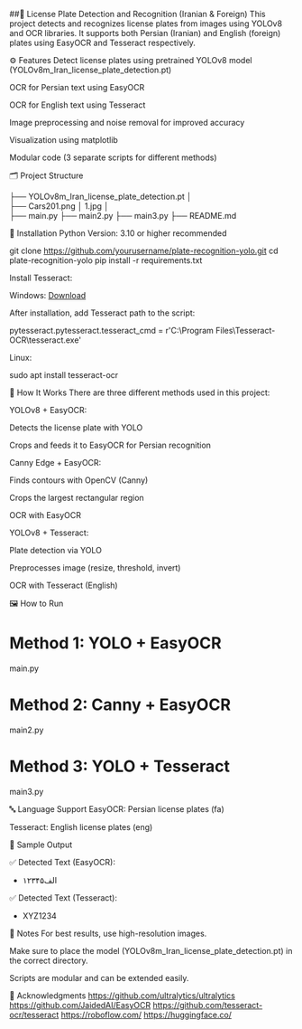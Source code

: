 
##📌 License Plate Detection and Recognition (Iranian & Foreign)
This project detects and recognizes license plates from images using YOLOv8 and OCR libraries. It supports both Persian (Iranian) and English (foreign) plates using EasyOCR and Tesseract respectively.


⚙️ Features
Detect license plates using pretrained YOLOv8 model (YOLOv8m_Iran_license_plate_detection.pt)

OCR for Persian text using EasyOCR

OCR for English text using Tesseract

Image preprocessing and noise removal for improved accuracy

Visualization using matplotlib

Modular code (3 separate scripts for different methods)




🗂️ Project Structure

├── YOLOv8m_Iran_license_plate_detection.pt
│   
├── Cars201.png
│   1.jpg
│   
├── main.py
├── main2.py
├── main3.py
├── README.md


🚀 Installation
Python Version: 3.10 or higher recommended


git clone https://github.com/yourusername/plate-recognition-yolo.git
cd plate-recognition-yolo
pip install -r requirements.txt


Install Tesseract:

Windows: [Download](https://github.com/tesseract-ocr/tesseract/wiki)

After installation, add Tesseract path to the script:

pytesseract.pytesseract.tesseract_cmd = r'C:\Program Files\Tesseract-OCR\tesseract.exe'


Linux:

sudo apt install tesseract-ocr


🧠 How It Works
There are three different methods used in this project:

YOLOv8 + EasyOCR:

Detects the license plate with YOLO

Crops and feeds it to EasyOCR for Persian recognition

Canny Edge + EasyOCR:

Finds contours with OpenCV (Canny)

Crops the largest rectangular region

OCR with EasyOCR

YOLOv8 + Tesseract:

Plate detection via YOLO

Preprocesses image (resize, threshold, invert)

OCR with Tesseract (English)


🖼️ How to Run

# Method 1: YOLO + EasyOCR
main.py

# Method 2: Canny + EasyOCR
main2.py

# Method 3: YOLO + Tesseract
main3.py




🔤 Language Support
EasyOCR: Persian license plates (fa)

Tesseract: English license plates (eng)



🧪 Sample Output

✅ Detected Text (EasyOCR):
- ۱۲الف۳۴۵

✅ Detected Text (Tesseract):
- XYZ1234


📌 Notes
For best results, use high-resolution images.

Make sure to place the model (YOLOv8m_Iran_license_plate_detection.pt) in the correct directory.

Scripts are modular and can be extended easily.


🙌 Acknowledgments
https://github.com/ultralytics/ultralytics
https://github.com/JaidedAI/EasyOCR
https://github.com/tesseract-ocr/tesseract
https://roboflow.com/
https://huggingface.co/

